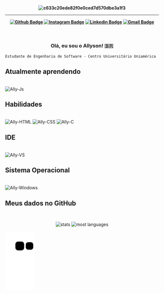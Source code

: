 <h4 align="center">
 
![c633c20ede82f0e0ced7d570dbe3a1f3](https://user-images.githubusercontent.com/70382532/138322189-2db8df52-9dcb-40a0-88a8-c365466bd33d.gif)

<hr>
 
[![Github Badge](https://img.shields.io/badge/-Facebook-blue?style=for-the-badge&logo=Facebook&logoColor=white&link=https://github.com/allyjandrey)](https://www.facebook.com/profile.php?id=100008966856144)
[![Instagram Badge](https://img.shields.io/badge/-instagram-red?style=for-the-badge&logo=instagram&logoColor=white&link=https://github.com/allyjandrey)](https://www.instagram.com/allyjandrey/)
[![Linkedin Badge](https://img.shields.io/badge/-Linkedin-blue?style=for-the-badge&logo=Linkedin&logoColor=white&link=https://github.com/allyjandrey)](https://www.linkedin.com/in/allyson-menezes-jandrey-a295a8225/)
 [![Gmail Badge](https://img.shields.io/badge/Gmail-D14836?style=for-the-badge&logo=gmail&logoColor=white&link=https://github.com/allyjandrey)](mailto:contatoallyjandrey@gmail.com)

 <h3 align="center">  <br>

Olá, eu sou o Allyson! 🇧🇷
<br>

</h3>

```
Estudante de Engenharia de Software - Centro Universitário Uniamérica 
```

 ## Atualmente aprendendo
  <div style="display: inline_block"><br>
  <img align="center" alt="Ally-Js" src="https://img.shields.io/badge/JavaScript-F7DF1E?style=for-the-badge&logo=javascript&logoColor=black">
 
  ## Habilidades
   <br>
  <img align="center" alt="Ally-HTML" src="https://img.shields.io/badge/HTML5-E34F26?style=for-the-badge&logo=html5&logoColor=white">
  <img align="center" alt="Ally-CSS" src="https://img.shields.io/badge/CSS3-1572B6?style=for-the-badge&logo=css3&logoColor=white">
  <img align="center" alt="Ally-C" src="https://img.shields.io/badge/C-00599C?style=for-the-badge&logo=c&logoColor=white">
 
 ## IDE
   <br>
 <img align="center" alt="Ally-VS" src="https://img.shields.io/badge/Visual%20Studio%20Code-0078d7.svg?style=for-the-badge&logo=visual-studio-code&logoColor=white">
 
  ## Sistema Operacional
   <br>
  <img align="center" alt="Ally-Windows" src="https://img.shields.io/badge/Windows-017AD7?style=for-the-badge&logo=windows&logoColor=white">
 
 ## Meus dados no GitHub
 <br>
 <p align="center">
<img width="530em" src="https://github-readme-stats.vercel.app/api?username=allyjandrey&show_icons=true&theme=omni" alt="stats"/>
<img width="530em" src="https://github-readme-stats.vercel.app/api/top-langs/?username=allyjandrey&layout=compact&theme=omni" alt="most languages"/>
</p>
 
  ![Snake animation](https://github.com/Sunyko/Sunyko/blob/output/github-contribution-grid-snake.svg)
  
  </div>
